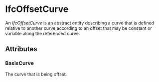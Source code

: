 # IfcOffsetCurve

An _IfcOffsetCurve_ is an abstract entity describing a curve that is defined relative to another curve according to an offset that may be constant or variable along the referenced curve.
<!-- end of short definition -->


## Attributes

### BasisCurve
The curve that is being offset.
